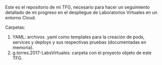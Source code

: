 Este es el repositorio de mi TFG, necesario para hacer un seguimiento detallado de mi progreso en el despliegue de Laboratorios Virtuales en un entorno Cloud.

Carpetas:

  1. YAML: archivos .yaml como templates para la creación de pods, services y deploys y sus respectivas pruebas (documentadas en memoria).
  2. g.torres.2017-LabsVirtuales: carpeta con el proyecto objeto de este TFG.
